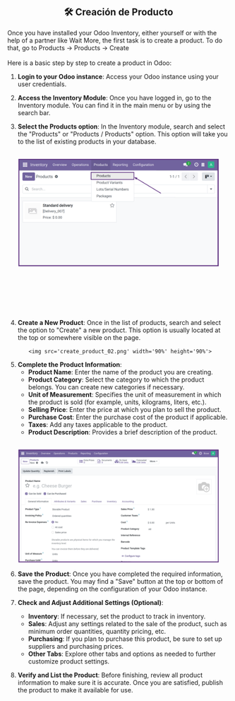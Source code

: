 
<br>
<center>

## 🛠️ Creación de Producto




</center>
Once you have installed your Odoo Inventory, either yourself or with the help of a partner like Wait More, the first task is to create a product.
To do that, go to Products → Products → Create

<br>
<br>
Here is a basic step by step to create a product in Odoo:


1. **Login to your Odoo instance**: Access your Odoo instance using your user credentials.

2. **Access the Inventory Module**: Once you have logged in, go to the Inventory module. You can find it in the main menu or by using the search bar.

3. **Select the Products option**: In the Inventory module, search and select the "Products" or "Products / Products" option. This option will take you to the list of existing products in your database.
  <br>
  <center>
  <div style="text*align:center">
     <img src='create_product_01.png' width='90%' height='90%'>
</div>
</center>
<br>
<br>
<br>
<br>
<br>
<br>

4. **Create a New Product**: Once in the list of products, search and select the option to "Create" a new product. This option is usually located at the top or somewhere visible on the page.
<center>

     <img src='create_product_02.png' width='90%' height='90%'>

</center>

5. **Complete the Product Information**:
    * **Product Name**: Enter the name of the product you are creating.
    * **Product Category**: Select the category to which the product belongs. You can create new categories if necessary.
    * **Unit of Measurement**: Specifies the unit of measurement in which the product is sold (for example, units, kilograms, liters, etc.).
    * **Selling Price**: Enter the price at which you plan to sell the product.
    * **Purchase Cost**: Enter the purchase cost of the product if applicable.
    * **Taxes**: Add any taxes applicable to the product.
    * **Product Description**: Provides a brief description of the product.
<br>

<center>
     <img src='create_product_03.png' width='90%' height='90%'>
</center>


6. **Save the Product**: Once you have completed the required information, save the product. You may find a "Save" button at the top or bottom of the page, depending on the configuration of your Odoo instance.

7. **Check and Adjust Additional Settings (Optional)**:
    * **Inventory**: If necessary, set the product to track in inventory.
    * **Sales**: Adjust any settings related to the sale of the product, such as minimum order quantities, quantity pricing, etc.
    * **Purchasing**: If you plan to purchase this product, be sure to set up suppliers and purchasing prices.
    * **Other Tabs**: Explore other tabs and options as needed to further customize product settings.

8. **Verify and List the Product**: Before finishing, review all product information to make sure it is accurate. Once you are satisfied, publish the product to make it available for use.